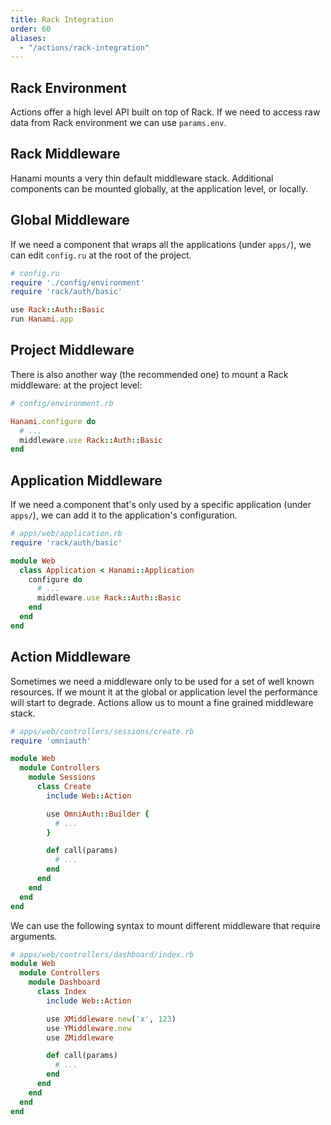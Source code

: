 ```yaml
---
title: Rack Integration
order: 60
aliases:
  - "/actions/rack-integration"
---
```


## Rack Environment

Actions offer a high level API built on top of Rack.
If we need to access raw data from Rack environment we can use `params.env`.

## Rack Middleware

Hanami mounts a very thin default middleware stack.
Additional components can be mounted globally, at the application level, or locally.

## Global Middleware

If we need a component that wraps all the applications (under `apps/`), we can edit `config.ru` at the root of the project.

```ruby
# config.ru
require './config/environment'
require 'rack/auth/basic'

use Rack::Auth::Basic
run Hanami.app
```

## Project Middleware

There is also another way (the recommended one) to mount a Rack middleware: at the project level:

```ruby
# config/environment.rb

Hanami.configure do
  # ...
  middleware.use Rack::Auth::Basic
end
```

## Application Middleware

If we need a component that's only used by a specific application (under `apps/`), we can add it to the application's configuration.

```ruby
# apps/web/application.rb
require 'rack/auth/basic'

module Web
  class Application < Hanami::Application
    configure do
      # ...
      middleware.use Rack::Auth::Basic
    end
  end
end
```

## Action Middleware

Sometimes we need a middleware only to be used for a set of well known resources.
If we mount it at the global or application level the performance will start to degrade.
Actions allow us to mount a fine grained middleware stack.

```ruby
# apps/web/controllers/sessions/create.rb
require 'omniauth'

module Web
  module Controllers
    module Sessions
      class Create
        include Web::Action

        use OmniAuth::Builder {
          # ...
        }

        def call(params)
          # ...
        end
      end
    end
  end
end
```

We can use the following syntax to mount different middleware that require arguments.

```ruby
# apps/web/controllers/dashboard/index.rb
module Web
  module Controllers
    module Dashboard
      class Index
        include Web::Action

        use XMiddleware.new('x', 123)
        use YMiddleware.new
        use ZMiddleware

        def call(params)
          # ...
        end
      end
    end
  end
end
```
